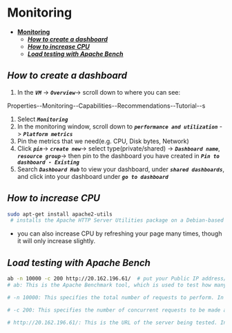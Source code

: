 # **Monitoring**
- [**Monitoring**](#monitoring)
  - [***How to create a dashboard***](#how-to-create-a-dashboard)
  - [***How to increase CPU***](#how-to-increase-cpu)
  - [***Load testing with Apache Bench***](#load-testing-with-apache-bench)
  
## ***How to create a dashboard***
 
1. In the ***`VM`*** -> ***`Overview`***-> scroll down to where you can see:
  
  Properties--Monitoring--Capabilities--Recommendations--Tutorial--s
1. Select ***`Monitoring`***
2. In the monitoring window, scroll down to ***`performance and utilization`*** -> ***`Platform metrics`***
3. Pin the metrics that we need(e.g. CPU, Disk bytes, Network)
4. Click ***`pin`***-> ***`create new`***-> select type(private/shared) -> ***`Dashboard name`***, ***`resource group`***->  then pin to the dashboard you have created in ***`Pin to dashboard - Existing`***
5. Search ***`Dashboard Hub`*** to view your dashboard, under ***`shared dashboards`***, and click into your dashboard under ***`go to dashboard`***
 
## ***How to increase CPU***
```bash
sudo apt-get install apache2-utils
 # installs the Apache HTTP Server Utilities package on a Debian-based Linux system (such as Ubuntu). This package contains useful tools that complement the Apache web server but can also be used independently.

```


   - you can also increase CPU by refreshing your page many times, though it will only increase slightly.
  
## ***Load testing with Apache Bench***
 
```bash
ab -n 10000 -c 200 http://20.162.196.61/  # put your Public IP address/web page URL here.
# ab: This is the Apache Benchmark tool, which is used to test how many requests a web server can handle per second.

# -n 10000: This specifies the total number of requests to perform. In this case, the tool will send 10,000 HTTP requests to the target server (http://20.162.196.61/).

# -c 200: This specifies the number of concurrent requests to be made at the same time. In this case, 200 requests will be made simultaneously until all 10,000 requests are completed.

# http://20.162.196.61/: This is the URL of the server being tested. In this case, it will make requests to the IP 20.162.196.61 on port 80 (the default HTTP port).
```